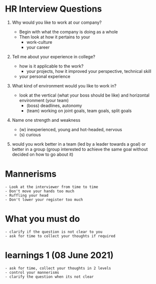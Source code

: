 # HR Interview Questions

1. Why would you like to work at our company?
    - Begin with what the company is doing as a whole
    - Then look at how it pertains to your
        - work-culture
        - your career

1. Tell me about your experience in college?
    - how is it applicable to the work?
        - your projects, how it improved your perspective, technical skill
    - your personal experience

1. What kind of environment would you like to work in?
    - look at the vertical (what your boss should be like) and horizontal environment (your team)
        - (boss) deadlines, autonomy
        - (team) working on joint goals, team goals, split goals
    
1. Name one strength and weakness
    - (w) inexperienced, young and hot-headed, nervous
    - (s) curious

1. would you work better in a team (led by a leader towards a goal) or better in a group 
(group interested to achieve the same goal without decided on how to go about it)

    


# Mannerisms
    - Look at the interviewer from time to time
    - Don't move your hands too much
    - Ruffling your head
    - Don't lower your register too much

# What you must do
    - clarify if the question is not clear to you
    - ask for time to collect your thoughts if required



# learnings 1 (08 June 2021)
    - ask for time, collect your thoughts in 2 levels
    - control your mannerisms
    - clarify the question when its not clear